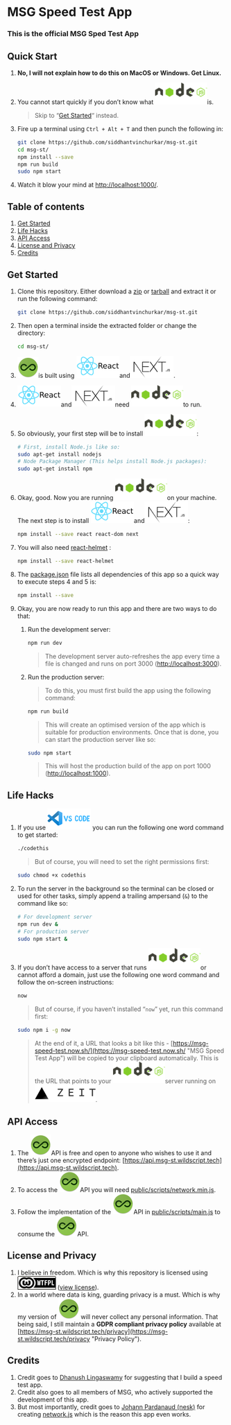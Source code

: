 # MSG Speed Test App
### This is the official MSG Sped Test App



## Quick Start

1. __No, I will not explain how to do this on MacOS or Windows. Get Linux.__

2. You cannot start quickly if you don’t know what [![Some things in life are worth waiting for…](docs/node_js_logo.png "Node.js")](https://nodejs.org/en/ "Node.js")is.

   > Skip to “[Get Started](#get-started "Get Started")“ instead.

3. Fire up a terminal using ```Ctrl + Alt + T``` and then punch the following in:

   ```bash
   git clone https://github.com/siddhantvinchurkar/msg-st.git
   cd msg-st/
   npm install --save
   npm run build
   sudo npm start
   ```

4. Watch it blow your mind at [http://localhost:1000/](http://localhost:1000/ "localhost on port 1000").

   

## Table of contents

1. [Get Started](#get-started "Get Started")
2. [Life Hacks](#life-hacks "Life Hacks")
3. [API Access](#api-access "API Access")
4. [License and Privacy](#license-and-privacy "License and Privacy")
5. [Credits](#credits "Credits")



## Get Started

1. Clone this repository. Either download a [zip](https://github.com/siddhantvinchurkar/msg-st/zipball/master "Download .zip") or [tarball](https://github.com/siddhantvinchurkar/msg-st/tarball/master "Download .tar.gz") and extract it or run the following command:

   ```bash
   git clone https://github.com/siddhantvinchurkar/msg-st.git
   ```

2. Then open a terminal inside the extracted folder or change the directory:

   ```bash
   cd msg-st/
   ```

   

3. [![Some things in life are worth waiting for…](public/images/icons/favicon_48.png "MSG Speed Test App")](https://msg-st.wildscript.tech/ "MSG Speed Test App")is built using [![Some things in life are worth waiting for…](docs/react_js_logo.png "React.js")](https://reactjs.org/ "React.js")and[![Some things in life are worth waiting for…](docs/next_js_logo.png "Next.js")](https://nextjs.org/ "Next.js").

4. [![Some things in life are worth waiting for…](docs/react_js_logo.png "React.js")](https://reactjs.org/ "React.js")and[![Some things in life are worth waiting for…](docs/next_js_logo.png "Next.js")](https://nextjs.org/ "Next.js")need [![Some things in life are worth waiting for…](docs/node_js_logo.png "Node.js")](https://nodejs.org/en/ "Node.js")to run.

5. So obviously, your first step will be to install [![Some things in life are worth waiting for…](docs/node_js_logo.png "Node.js")](https://nodejs.org/en/ "Node.js"):

   ```bash
   # First, install Node.js like so:
   sudo apt-get install nodejs
   # Node Package Manager (This helps install Node.js packages):
   sudo apt-get install npm
   ```

6. Okay, good. Now you are running [![Some things in life are worth waiting for…](docs/node_js_logo.png "Node.js")](https://nodejs.org/en/ "Node.js")on your machine. The next step is to install [![Some things in life are worth waiting for…](docs/react_js_logo.png "React.js")](https://reactjs.org/ "React.js")and[![Some things in life are worth waiting for…](docs/next_js_logo.png "Next.js")](https://nextjs.org/ "Next.js"):

   ```bash
   npm install --save react react-dom next
   ```

7. You will also need [react-helmet](https://www.npmjs.com/package/react-helmet "React Helmet") :

   ```bash
   npm install --save react-helmet
   ```

8. The [package.json](package.json "package.json") file lists all dependencies of this app so a quick way to execute steps 4 and 5 is:

   ```bash
   npm install --save
   ```

9. Okay, you are now ready to run this app and there are two ways to do that:

   1. Run the development server:

      ```bash
      npm run dev
      ```

      > The development server auto-refreshes the app every time a file is changed and runs on port 3000 ([http://localhost:3000](http://localhost:3000 "localhost on port 3000")).

   2. Run the production server:

      > To do this, you must first build the app using the following command:

      ```bash
      npm run build
      ```

      > This will create an optimised version of the app which is suitable for production environments. Once that is done, you can start the production server like so:

      ```bash
      sudo npm start
      ```

      > This will host the production build of the app on port 1000 ([http://localhost:1000](http://localhost:1000 "localhost on port 1000")).



## Life Hacks

1. If you use [![Some things in life are worth waiting for…](docs/vs_code_logo.png "Visual Studio Code")](https://code.visualstudio.com/ "Visual Studio Code") you can run the following one word command to get started:

   ```bash
   ./codethis
   ```

   > But of course, you will need to set the right permissions first:

   ```bash
   sudo chmod +x codethis
   ```

2. To run the server in the background so the terminal can be closed or used for other tasks, simply append a trailing ampersand (```&```) to the command like so:

   ```bash
   # For development server
   npm run dev &
   # For production server
   sudo npm start &
   ```

3. If you don’t have access to a server that runs [![Some things in life are worth waiting for…](docs/node_js_logo.png "Node.js")](https://nodejs.org/en/ "Node.js")or cannot afford a domain, just use the following one word command and follow the on-screen instructions:

   ```bash
   now
   ```

   > But of course, if you haven’t installed “```now```” yet, run this command first:

   ```bash
   sudo npm i -g now
   ```

   > At the end of it, a URL that looks a bit like this - [https://msg-speed-test.now.sh/](https://msg-speed-test.now.sh/ "MSG Speed Test App") will be copied to your clipboard automatically. This is the URL that points to your [![Some things in life are worth waiting for…](docs/node_js_logo.png "Node.js")](https://nodejs.org/en/ "Node.js")server running on [![Some things in life are worth waiting for…](docs/zeit_logo.png "Zeit")](https://zeit.co/ "Zeit").



## API Access

1. The [![Some things in life are worth waiting for…](public/images/icons/favicon_48.png "MSG Speed Test App")](https://msg-st.wildscript.tech/ "MSG Speed Test App")API is free and open to anyone who wishes to use it and there’s just one encrypted endpoint: [https://api.msg-st.wildscript.tech](https://api.msg-st.wildscript.tech).
2. To access the [![Some things in life are worth waiting for…](public/images/icons/favicon_48.png "MSG Speed Test App")](https://msg-st.wildscript.tech/ "MSG Speed Test App")API you will need [public/scripts/network.min.js](public/scripts/network.min.js "network.min.js").
3. Follow the implementation of the [![Some things in life are worth waiting for…](public/images/icons/favicon_48.png "MSG Speed Test App")](https://msg-st.wildscript.tech/ "MSG Speed Test App")API in [public/scripts/main.js](public/scripts/main.js "main.js") to consume the [![Some things in life are worth waiting for…](public/images/icons/favicon_48.png "MSG Speed Test App")](https://msg-st.wildscript.tech/ "MSG Speed Test App")API.



## License and Privacy

1. I believe in freedom. Which is why this repository is licensed using [![Some things in life are worth waiting for…](docs/wtfpl-badge.png "WTFPL")](http://www.wtfpl.net/ "WTFPL") ([view license](LICENSE.md "License - WTFPL")).
2. In a world where data is king, guarding privacy is a must. Which is why my version of [![Some things in life are worth waiting for…](public/images/icons/favicon_48.png "MSG Speed Test App")](https://msg-st.wildscript.tech/ "MSG Speed Test App") will never collect any personal information. That being said, I still maintain a __GDPR compliant privacy policy__ available at [https://msg-st.wildscript.tech/privacy](https://msg-st.wildscript.tech/privacy "Privacy Policy").



## Credits

1. Credit goes to [Dhanush Lingaswamy](https://github.com/dhanushkuchki "Dhanush Lingaswamy") for suggesting that I build a speed test app.
2. Credit also goes to all members of MSG, who actively supported the development of this app.
3. But most importantly, credit goes to [Johann Pardanaud (nesk)](https://github.com/nesk "Johann Pardanaud (nesk)") for creating [network.js](https://github.com/nesk/network.js "network.js") which is the reason this app even works.
